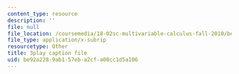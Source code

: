 ```yaml
---
content_type: resource
description: ''
file: null
file_location: /coursemedia/18-02sc-multivariable-calculus-fall-2010/be92a2289ab157eba2cfa00cc1d5a106_XZ1QwS1IKgw.vtt
file_type: application/x-subrip
resourcetype: Other
title: 3play caption file
uid: be92a228-9ab1-57eb-a2cf-a00cc1d5a106
---
```

